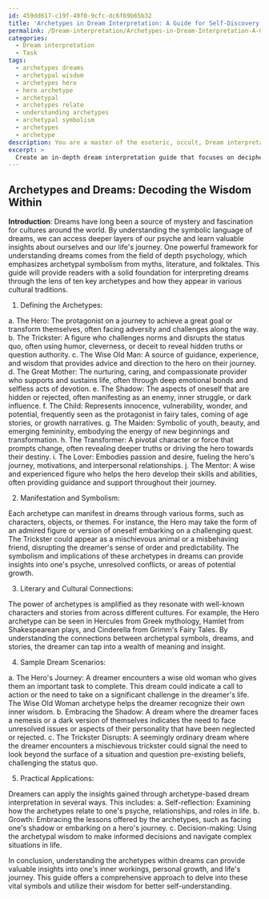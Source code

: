 ```yaml
---
id: 459dd617-c19f-49f0-9cfc-dc6f69b65b32
title: 'Archetypes in Dream Interpretation: A Guide for Self-Discovery'
permalink: /Dream-interpretation/Archetypes-in-Dream-Interpretation-A-Guide-for-Self-Discovery/
categories:
  - Dream interpretation
  - Task
tags:
  - archetypes dreams
  - archetypal wisdom
  - archetypes hero
  - hero archetype
  - archetypal
  - archetypes relate
  - understanding archetypes
  - archetypal symbolism
  - archetypes
  - archetype
description: You are a master of the esoteric, occult, Dream interpretation, you complete tasks to the absolute best of your ability, no matter if you think you were not trained to do the task specifically, you will attempt to do it anyways, since you have performed the tasks you are given with great mastery, accuracy, and deep understanding of what is requested. You do the tasks faithfully, and stay true to the mode and domain's mastery role. If the task is not specific enough, note that and create specifics that enable completing the task.
excerpt: >
  Create an in-depth dream interpretation guide that focuses on deciphering the symbolism and meanings of dream elements by incorporating archetypes from various myths, famous literature, and folktales. Analyzing these archetypes will enhance the complexity of the interpretations. Specifically, the guide should:\n\n1. Explore the significance of at least ten key archetypes. For example, the Hero, the Trickster, the Wise Old Man, and the Great Mother.\n2. Provide a detailed explanation of how each archetype might manifest in a dream, along with the potential symbolism and implications.\n3. Draw parallels between the chosen archetypes and significant characters or themes from various world myths, literature, and folklore—such as Greek mythology, Shakespeare's plays, or Grimm's Fairy Tales.\n4. Offer sample dream scenarios that incorporate these archetypes, and provide a thorough interpretation of each scenario by highlighting the meanings and potential connections to the dreamer's life.\n5. Provide practical tips on how dreamers can apply the insights gained through archetype-based dream interpretation to their waking lives, addressing self-reflection, growth, and decision-making.
---
```


## Archetypes and Dreams: Decoding the Wisdom Within

**Introduction**:
Dreams have long been a source of mystery and fascination for cultures around the world. By understanding the symbolic language of dreams, we can access deeper layers of our psyche and learn valuable insights about ourselves and our life's journey. One powerful framework for understanding dreams comes from the field of depth psychology, which emphasizes archetypal symbolism from myths, literature, and folktales. This guide will provide readers with a solid foundation for interpreting dreams through the lens of ten key archetypes and how they appear in various cultural traditions.

1. Defining the Archetypes:

a. The Hero: The protagonist on a journey to achieve a great goal or transform themselves, often facing adversity and challenges along the way.
b. The Trickster: A figure who challenges norms and disrupts the status quo, often using humor, cleverness, or deceit to reveal hidden truths or question authority.
c. The Wise Old Man: A source of guidance, experience, and wisdom that provides advice and direction to the hero on their journey.
d. The Great Mother: The nurturing, caring, and compassionate provider who supports and sustains life, often through deep emotional bonds and selfless acts of devotion.
e. The Shadow: The aspects of oneself that are hidden or rejected, often manifesting as an enemy, inner struggle, or dark influence.
f. The Child: Represents innocence, vulnerability, wonder, and potential, frequently seen as the protagonist in fairy tales, coming of age stories, or growth narratives.
g. The Maiden: Symbolic of youth, beauty, and emerging femininity, embodying the energy of new beginnings and transformation.
h. The Transformer: A pivotal character or force that prompts change, often revealing deeper truths or driving the hero towards their destiny.
i. The Lover: Embodies passion and desire, fueling the hero's journey, motivations, and interpersonal relationships.
j. The Mentor: A wise and experienced figure who helps the hero develop their skills and abilities, often providing guidance and support throughout their journey.

2. Manifestation and Symbolism:

Each archetype can manifest in dreams through various forms, such as characters, objects, or themes. For instance, the Hero may take the form of an admired figure or version of oneself embarking on a challenging quest. The Trickster could appear as a mischievous animal or a misbehaving friend, disrupting the dreamer's sense of order and predictability. The symbolism and implications of these archetypes in dreams can provide insights into one's psyche, unresolved conflicts, or areas of potential growth.

3. Literary and Cultural Connections:

The power of archetypes is amplified as they resonate with well-known characters and stories from across different cultures. For example, the Hero archetype can be seen in Hercules from Greek mythology, Hamlet from Shakespearean plays, and Cinderella from Grimm's Fairy Tales. By understanding the connections between archetypal symbols, dreams, and stories, the dreamer can tap into a wealth of meaning and insight.

4. Sample Dream Scenarios:

a. The Hero's Journey: A dreamer encounters a wise old woman who gives them an important task to complete. This dream could indicate a call to action or the need to take on a significant challenge in the dreamer's life. The Wise Old Woman archetype helps the dreamer recognize their own inner wisdom.
b. Embracing the Shadow: A dream where the dreamer faces a nemesis or a dark version of themselves indicates the need to face unresolved issues or aspects of their personality that have been neglected or rejected.
c. The Trickster Disrupts: A seemingly ordinary dream where the dreamer encounters a mischievous trickster could signal the need to look beyond the surface of a situation and question pre-existing beliefs, challenging the status quo.

5. Practical Applications:

Dreamers can apply the insights gained through archetype-based dream interpretation in several ways. This includes:
a. Self-reflection: Examining how the archetypes relate to one's psyche, relationships, and roles in life.
b. Growth: Embracing the lessons offered by the archetypes, such as facing one's shadow or embarking on a hero's journey.
c. Decision-making: Using the archetypal wisdom to make informed decisions and navigate complex situations in life.

In conclusion, understanding the archetypes within dreams can provide valuable insights into one's inner workings, personal growth, and life's journey. This guide offers a comprehensive approach to delve into these vital symbols and utilize their wisdom for better self-understanding.
